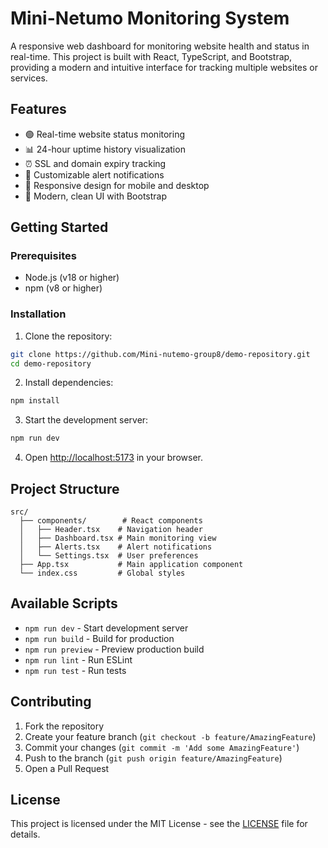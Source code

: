 # Mini-Netumo Monitoring System

A responsive web dashboard for monitoring website health and status in real-time. This project is built with React, TypeScript, and Bootstrap, providing a modern and intuitive interface for tracking multiple websites or services.

## Features

- 🟢 Real-time website status monitoring
- 📊 24-hour uptime history visualization
- ⏰ SSL and domain expiry tracking
- 🔔 Customizable alert notifications
- 📱 Responsive design for mobile and desktop
- 🎨 Modern, clean UI with Bootstrap

## Getting Started

### Prerequisites

- Node.js (v18 or higher)
- npm (v8 or higher)

### Installation

1. Clone the repository:
```bash
git clone https://github.com/Mini-nutemo-group8/demo-repository.git
cd demo-repository
```

2. Install dependencies:
```bash
npm install
```

3. Start the development server:
```bash
npm run dev
```

4. Open [http://localhost:5173](http://localhost:5173) in your browser.

## Project Structure

```
src/
  ├── components/        # React components
  │   ├── Header.tsx    # Navigation header
  │   ├── Dashboard.tsx # Main monitoring view
  │   ├── Alerts.tsx    # Alert notifications
  │   └── Settings.tsx  # User preferences
  ├── App.tsx           # Main application component
  └── index.css         # Global styles
```

## Available Scripts

- `npm run dev` - Start development server
- `npm run build` - Build for production
- `npm run preview` - Preview production build
- `npm run lint` - Run ESLint
- `npm run test` - Run tests

## Contributing

1. Fork the repository
2. Create your feature branch (`git checkout -b feature/AmazingFeature`)
3. Commit your changes (`git commit -m 'Add some AmazingFeature'`)
4. Push to the branch (`git push origin feature/AmazingFeature`)
5. Open a Pull Request

## License

This project is licensed under the MIT License - see the [LICENSE](LICENSE) file for details.
